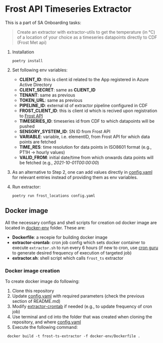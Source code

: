 # Frost API Timeseries Extractor

This is a part of SA Onboarding tasks:

> Create an extractor with extractor-utils to get the temperature  (in °C) of a location of your choice as a timeseries datapoints directly to CDF (Frost Met api)


1. Installation
    ```shell
    poetry install
    ```

2. Set following env variables:
    - **CLIENT_ID**: this is client id related to the App registered in Azure Active Directory
    - **CLIENT_SECRET**: same as **CLIENT_ID**
    - **TENANT**: same as previous
    - **TOKEN_URL**: same as previous
    - **PIPELINE_ID**: external id of extractor pipeline configured in CDF
    - **FROST_CLIENT_ID**: this is client id which is recived upon registration to [Frost API](https://frost.met.no/index.html)
    - **TIMESERIES_ID**: timeseries id from CDF to which datapoints will be pushed
    - **SENSORY_SYSTEM_ID**: SN ID from Frost API
    - **VARIABLE**: variable, i.e. elementID, from Frost API for which data points are fetched
    - **TIME_RES**: time resolution for data points in ISO8601 format (e.g., PT1H -> hourly values)
    - **VALID_FROM**: initial date/time from which onwards data points will be fetched (e.g., *2021-10-01T00:00:00*)


3. As an alternative to Step 2, one can add values directly in [config.yaml](./config.yaml) for relevant entries instead of providing them as env variables.

4. Run extractor:
    ```shell
    poetry run frost_locations config.yaml
    ```


## Docker image

All the necessary configs and shell scripts for creation od docker image are located in [docker-env](./docker-env) folder. These are:

- **Dockerfile**: a recepie for building docker image
- **extractor-crontab**: cron job config which sets docker container to execute `extractor.sh` to run every 6 hours (if new to cron, use [cron guru](https://crontab.guru/) to generate desired frequency of execution of targeted job)
- **extractor.sh**: shell script which calls `frost_ts` extractor

### Docker image creation
To create docker image do following:
1. Clone this repository
2. Update [config.yaml](./config.yaml) with required parameters (check the previous section of README.md)
3. Modify [extractor-crontab](./docker-env/extractor-crontab) if needed (e.g., to update frequency of cron job)
3. Use terminal and cd into the folder that was created when cloning the repository, and where [config.yaml](./config.yaml)
4. Execute the following command:
```shell
 docker build -t frost-ts-extractor -f docker-env/Dockerfile .
 ```
